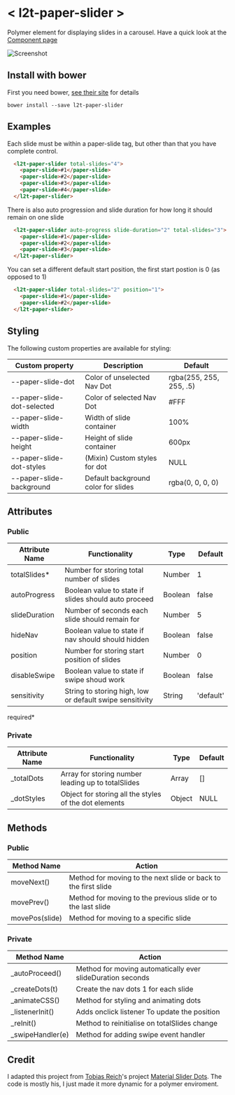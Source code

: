 # < l2t-paper-slider >

Polymer element for displaying slides in a carousel. 
Have a quick look at the [Component page](http://link2twenty.github.io/l2t-paper-slider) 

![Screenshot](https://media.giphy.com/media/3o72Fh8f8VwsTrvSGA/giphy.gif)

## Install with bower

First you need bower, [see their site](http://bower.io/) for details 

```
bower install --save l2t-paper-slider
```

## Examples

Each slide must be within a paper-slide tag, but other than that you have complete control.

```html
  <l2t-paper-slider total-slides="4">
    <paper-slide>#1</paper-slide>
    <paper-slide>#2</paper-slide>
    <paper-slide>#3</paper-slide>
    <paper-slide>#4</paper-slide>
  </l2t-paper-slider>
```
  
There is also auto progression and slide duration for how long it should remain on one slide

```html
  <l2t-paper-slider auto-progress slide-duration="2" total-slides="3">
    <paper-slide>#1</paper-slide>
    <paper-slide>#2</paper-slide>
    <paper-slide>#3</paper-slide>
  </l2t-paper-slider>
```
  
You can set a different default start position, the first start postion is 0 (as opposed to 1)

```html
  <l2t-paper-slider total-slides="2" position="1">
    <paper-slide>#1</paper-slide>
    <paper-slide>#2</paper-slide>
  </l2t-paper-slider>
```
  
## Styling

The following custom properties are available for styling:

| Custom property | Description | Default |
|----------------|-------------|-------------|
| --paper-slide-dot | Color of unselected Nav Dot | rgba(255, 255, 255, .5) |
| --paper-slide-dot-selected | Color of selected Nav Dot | #FFF |
| --paper-slide-width | Width of slide container | 100% |
| --paper-slide-height | Height of slide container | 600px |
| --paper-slide-dot-styles | (Mixin) Custom styles for dot | NULL |
| --paper-slide-background | Default background color for slides | rgba(0, 0, 0, 0) |

## Attributes

### Public

| Attribute Name | Functionality | Type | Default |
|----------------|-------------|-------------|-------------|
| totalSlides* | Number for storing total number of slides | Number | 1 |
| autoProgress | Boolean value to state if slides should auto proceed | Boolean | false |
| slideDuration | Number of seconds each slide should remain for | Number | 5 |
| hideNav | Boolean value to state if nav should should hidden | Boolean | false |
| position | Number for storing start position of slides | Number | 0 |
| disableSwipe | Boolean value to state if swipe shoud work | Boolean | false |
| sensitivity | String to storing high, low or default swipe sensitivity | String | 'default' |
required*

### Private

| Attribute Name | Functionality | Type | Default |
|----------------|-------------|-------------|-------------|
| _totalDots | Array for storing number leading up to totalSlides | Array | [] |
| _dotStyles | Object for storing all the styles of the dot elements | Object | NULL |

## Methods

### Public

| Method Name | Action |
|----------------|-------------|
| moveNext() | Method for moving to the next slide or back to the first slide |
| movePrev() | Method for moving to the previous slide or to the last slide |
| movePos(slide) | Method for moving to a specific slide |

### Private

| Method Name | Action |
|----------------|-------------|
| _autoProceed() | Method for moving automatically ever slideDuration seconds |
| _createDots(t) | Create the nav dots 1 for each slide | alert("You need to set the action attribute") |
| _animateCSS() | Method for styling and animating dots |
| _listenerInit() | Adds onclick listener To update the position |
| _reInit() | Method to reinitialise on totalSlides change |
| _swipeHandler(e) | Method for adding swipe event handler |

## Credit

I adapted this project from [Tobias Reich](https://github.com/electerious)'s project [Material Slider Dots](http://codepen.io/electerious/pen/JXNEPr/). The code is mostly his, I just made it more dynamic for a polymer enviroment.
